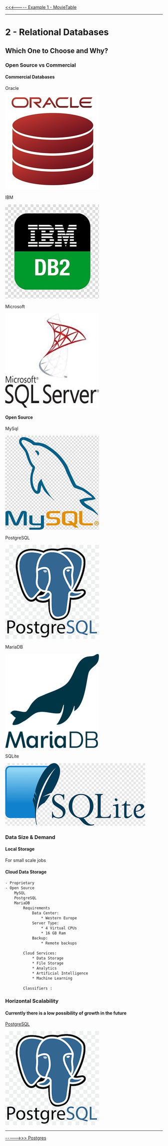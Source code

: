 [<<<----- Example 1 - MovieTable](../../../blob/main/topics/example.movietable.md)

---

# 2 - Relational Databases

## Which One to Choose and Why?

### Open Source vs Commercial

#### Commercial Databases

Oracle 

![Oracle](https://raw.githubusercontent.com/devrimmehmet/SQL/main/images/oracle-logo.jpeg)

IBM 

![IBM](https://raw.githubusercontent.com/devrimmehmet/SQL/main/images/ibm-db2-logo.jpg)

Microsoft 

![Microsoft](https://raw.githubusercontent.com/devrimmehmet/SQL/main/images/microsoft-sql-server-logo.jpeg)

#### Open Source 

MySql 

![MySql](https://raw.githubusercontent.com/devrimmehmet/SQL/main/images/mysql-logo.jpg)

PostgreSQL 

![PostgreSQL](https://raw.githubusercontent.com/devrimmehmet/SQL/main/images/PostgreSQL-logo.png)

MariaDB 

![MariaDB](https://raw.githubusercontent.com/devrimmehmet/SQL/main/images/MariaDB-logo.png)

SQLite 

![SQLite](https://raw.githubusercontent.com/devrimmehmet/SQL/main/images/SQLLite-logo.png)

### Data Size & Demand

#### Local Storage
For small scale jobs

#### Cloud Data Storage
    - Proprietary
    - Open Source
        MySQL
        PostgreSQL
        MariaDB
            Requirements
                Data Center: 
                    * Western Europe
                Server Type: 
                    * 4 Virtual CPUs
                    * 16 GB Ram 
                Backup: 
                    * Remote backups
            
            Cloud Services:
                * Data Storage
                * File Storage
                * Analytics
                * Artificial Intelligence
                * Machine Learning

            Classifiers :

### Horizontal Scalability

#### Currently there is a low possibility of growth in the future

[PostgreSQL](https://www.postgresql.org/)

![PostgreSQL](https://raw.githubusercontent.com/devrimmehmet/SQL/main/images/PostgreSQL-logo.png)

---

[----->>> Postgres](../../../blob/main/topics/postgresql.md)


